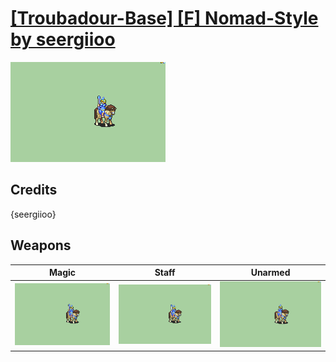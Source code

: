 # [\[Troubadour-Base\] \[F\] Nomad-Style by seergiioo](./)

<img src="./6.%20Magic%20(Staff)/Magic_000.png" alt="[Troubadour-Base] [F] Nomad-Style by seergiioo standing" />

## Credits

{seergiioo}

## Weapons


|Magic |Staff |Unarmed |
|  :---: | :---: | :---: |
| <img alt="Magic animation" src="./6.%20Magic%20(Staff)/Magic.gif" /> | <img alt="Staff animation" src="./7.%20Staff/Staff.gif" /> | <img alt="Unarmed animation" src="./8.%20Unarmed/Unarmed.gif" /> |
